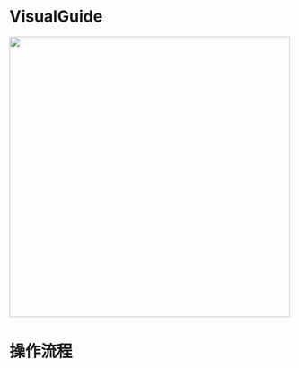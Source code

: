 # VisualGuide

<img src="https://i.imgur.com/kv90Vhh.png" alt="" style="width: 500px; height: 500px;">

# 操作流程
